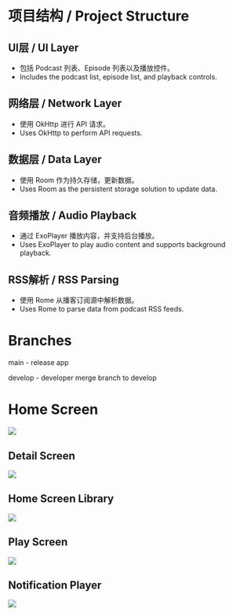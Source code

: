 # 项目结构 / Project Structure

## UI层 / UI Layer
- 包括 Podcast 列表、Episode 列表以及播放控件。  
- Includes the podcast list, episode list, and playback controls.

## 网络层 / Network Layer
- 使用 OkHttp 进行 API 请求。  
- Uses OkHttp to perform API requests.

## 数据层 / Data Layer
- 使用 Room 作为持久存储，更新数据。  
- Uses Room as the persistent storage solution to update data.

## 音频播放 / Audio Playback
- 通过 ExoPlayer 播放内容，并支持后台播放。  
- Uses ExoPlayer to play audio content and supports background playback.

## RSS解析 / RSS Parsing
- 使用 Rome 从播客订阅源中解析数据。  
- Uses Rome to parse data from podcast RSS feeds.

# Branches

main - release app

develop - developer merge branch to develop

# Home Screen

![](screenshots/homescreen.png)

## Detail Screen

![](screenshots/detailscreen.png)

## Home Screen Library

![](screenshots/homescreenwithsubscribe.png)

## Play Screen

![](screenshots/playscreen.png)

## Notification Player

![](screenshots/notificationui.png)

